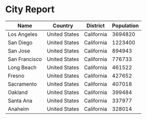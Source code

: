 # City Report

| Name | Country | District | Population |
| ---- | ------- | -------- | ---------- |
| Los Angeles | United States | California | 3694820 |
| San Diego | United States | California | 1223400 |
| San Jose | United States | California | 894943 |
| San Francisco | United States | California | 776733 |
| Long Beach | United States | California | 461522 |
| Fresno | United States | California | 427652 |
| Sacramento | United States | California | 407018 |
| Oakland | United States | California | 399484 |
| Santa Ana | United States | California | 337977 |
| Anaheim | United States | California | 328014 |
